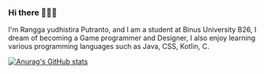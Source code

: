 ### Hi there  👊👊👊

I'm Rangga yudhistira Putranto, and I am a student at Binus University B26, I dream of becoming a Game programmer and Designer, I also enjoy learning various programming languages ​​such as Java, CSS, Kotlin, C.

[![Anurag's GitHub stats](https://github-readme-stats.vercel.app/api?username=Rangga2205)](https://github.com/anuraghazra/github-readme-stats)
